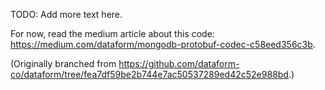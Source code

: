 TODO: Add more text here.

For now, read the medium article about this code: https://medium.com/dataform/mongodb-protobuf-codec-c58eed356c3b.

(Originally branched from https://github.com/dataform-co/dataform/tree/fea7df59be2b744e7ac50537289ed42c52e988bd.)
